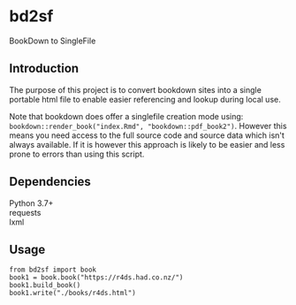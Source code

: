 # bd2sf

BookDown to SingleFile 


## Introduction

The purpose of this project is to convert bookdown sites into a single portable html file to enable easier 
referencing and lookup during local use.

Note that bookdown does offer a singlefile creation mode using: `bookdown::render_book("index.Rmd", "bookdown::pdf_book2")`. 
However this means you need access to the full source code and source data which isn't always available. If it is however
this approach is likely to be easier and less prone to errors than using this script. 


## Dependencies 

Python 3.7+  
requests  
lxml  

## Usage

```
from bd2sf import book 
book1 = book.book("https://r4ds.had.co.nz/")
book1.build_book()
book1.write("./books/r4ds.html")
```

